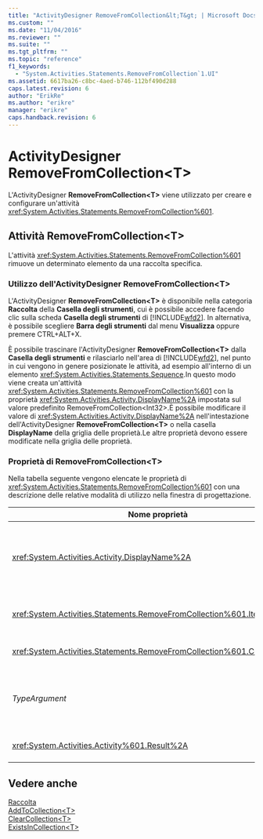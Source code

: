 ```yaml
---
title: "ActivityDesigner RemoveFromCollection&lt;T&gt; | Microsoft Docs"
ms.custom: ""
ms.date: "11/04/2016"
ms.reviewer: ""
ms.suite: ""
ms.tgt_pltfrm: ""
ms.topic: "reference"
f1_keywords: 
  - "System.Activities.Statements.RemoveFromCollection`1.UI"
ms.assetid: 6617ba26-c8bc-4aed-b746-112bf490d288
caps.latest.revision: 6
author: "ErikRe"
ms.author: "erikre"
manager: "erikre"
caps.handback.revision: 6
---
```

# ActivityDesigner RemoveFromCollection&lt;T&gt;
L'ActivityDesigner **RemoveFromCollection\<T\>** viene utilizzato per creare e configurare un'attività <xref:System.Activities.Statements.RemoveFromCollection%601>.  
  
## Attività RemoveFromCollection\<T\>  
 L'attività <xref:System.Activities.Statements.RemoveFromCollection%601> rimuove un determinato elemento da una raccolta specifica.  
  
### Utilizzo dell'ActivityDesigner RemoveFromCollection\<T\>  
 L'ActivityDesigner **RemoveFromCollection\<T\>** è disponibile nella categoria **Raccolta** della **Casella degli strumenti**, cui è possibile accedere facendo clic sulla scheda **Casella degli strumenti** di [!INCLUDE[wfd2](../workflow-designer/includes/wfd2_md.md)]. In alternativa, è possibile scegliere **Barra degli strumenti** dal menu **Visualizza** oppure premere CTRL\+ALT\+X.  
  
 È possibile trascinare l'ActivityDesigner **RemoveFromCollection\<T\>** dalla **Casella degli strumenti** e rilasciarlo nell'area di [!INCLUDE[wfd2](../workflow-designer/includes/wfd2_md.md)], nel punto in cui vengono in genere posizionate le attività, ad esempio all'interno di un elemento <xref:System.Activities.Statements.Sequence>.In questo modo viene creata un'attività <xref:System.Activities.Statements.RemoveFromCollection%601> con la proprietà  <xref:System.Activities.Activity.DisplayName%2A> impostata sul valore predefinito RemoveFromCollection\<Int32\>.È possibile modificare il valore di <xref:System.Activities.Activity.DisplayName%2A> nell'intestazione dell'ActivityDesigner **RemoveFromCollection\<T\>** o nella casella **DisplayName** della griglia delle proprietà.Le altre proprietà devono essere modificate nella griglia delle proprietà.  
  
### Proprietà di RemoveFromCollection\<T\>  
 Nella tabella seguente vengono elencate le proprietà di <xref:System.Activities.Statements.RemoveFromCollection%601> con una descrizione delle relative modalità di utilizzo nella finestra di progettazione.  
  
|Nome proprietà|Obbligatoria|Utilizzo|  
|--------------------|------------------|--------------|  
|<xref:System.Activities.Activity.DisplayName%2A>|False|Nome descrittivo facoltativo dell'attività <xref:System.Activities.Statements.RemoveFromCollection%601>.Il valore predefinito è RemoveFromCollection\<Int32\>.<br /><br /> Sebbene la proprietà <xref:System.Activities.Activity.DisplayName%2A> non sia obbligatoria, se ne consiglia l'utilizzo.|  
|<xref:System.Activities.Statements.RemoveFromCollection%601.Item%2A>|True|Elemento da aggiungere a **Collection\<T\>**.Questo elemento è di tipo *T* che, a sua volta, è di tipo *TypeArgument*.Per specificare l'elemento, digitare un'espressione Visual Basic nella griglia delle proprietà.|  
|<xref:System.Activities.Statements.RemoveFromCollection%601.Collection%2A>|True|Raccolta alla quale aggiungere l'elemento.Questa raccolta è di tipo **ICollection\<TypeArgument\>.** Per specificarla, digitare un'espressione Visual Basic nella griglia delle proprietà.|  
|*TypeArgument*|True|Tipo T degli elementi contenuti in <xref:System.Collections.Generic.ICollection%601>.Per impostazione predefinita, questo tipo *TypeArgument* è impostato su **Int32**.Per cambiare il tipo, modificare il valore di *TypeArgument* nella casella combinata della griglia delle proprietà.|  
|<xref:System.Activities.Activity%601.Result%2A>|False|Valore che indica se l'elemento specificato è stato rimosso dalla raccolta.Per specificare una variabile da associare al risultato, digitare una variabile Visual Basic nella griglia delle proprietà.|  
  
## Vedere anche  
 [Raccolta](../workflow-designer/collection-activity-designers.md)   
 [AddToCollection\<T\>](../workflow-designer/addtocollection-t-activity-designer.md)   
 [ClearCollection\<T\>](../workflow-designer/clearcollection-t-activity-designer.md)   
 [ExistsInCollection\<T\>](../workflow-designer/existsincollection-t-activity-designer.md)